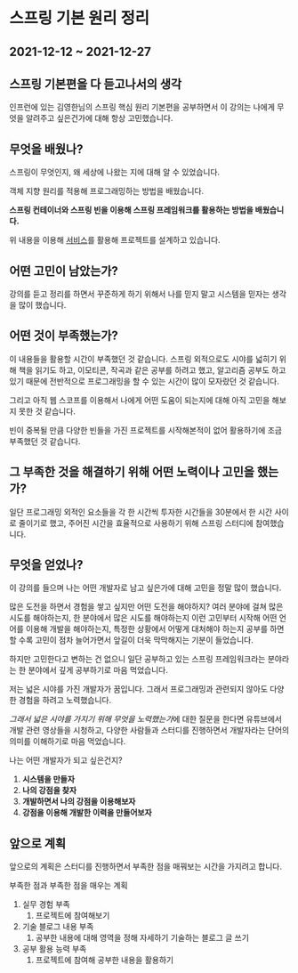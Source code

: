 # 스프링 기본 원리 정리

## 2021-12-12 ~ 2021-12-27

## 스프링 기본편을 다 듣고나서의 생각

인프런에 있는 김영한님의 스프링 핵심 원리 기본편을 공부하면서 이 강의는 나에게 무엇을 알려주고 싶은건가에 대해 항상 고민했습니다. 

## 무엇을 배웠나?

스프링이 무엇인지, 왜 세상에 나왔는 지에 대해 알 수 있었습니다.

객체 지향 원리를 적용해 프로그래밍하는 방법을 배웠습니다.

**스프링 컨테이너와 스프링 빈을 이용해 스프링 프레임워크를 활용하는 방법을 배웠습니다.**

위 내용을 이용해 [서비스](https://github.com/Imaspear/GiveMyHeartToEveryonePageServer)를 활용해 프로젝트를 설계하고 있습니다.

## 어떤 고민이 남았는가?

강의를 듣고 정리를 하면서 꾸준하게 하기 위해서 나를 믿지 말고 시스템을 믿자는 생각을 많이 했습니다.

## 어떤 것이 부족했는가?

이 내용들을 활용할 시간이 부족했던 것 같습니다. 스프링 외적으로도 시야를 넓히기 위해 책을 읽기도 하고, 이모티콘, 작곡과 같은 공부를 하려고 했고, 알고리즘 공부도 하고 있기 때문에 전반적으로 프로그래밍을 할 수 있는 시간이 많이 모자랐던 것 같습니다.

그리고 아직 웹 스코프를 이용해서 나에게 어떤 도움이 되는지에 대해 아직 고민을 해보지 못한 것 같습니다.

빈이 중복될 만큼 다양한 빈들을 가진 프로젝트를 시작해본적이 없어 활용하기에 조금 부족했던 것 같습니다.


## 그 부족한 것을 해결하기 위해 어떤 노력이나 고민을 했는가?

일단 프로그래밍 외적인 요소들을 각 한 시간씩 투자한 시간들을 30분에서 한 시간 사이로 줄이기로 했고, 주어진 시간을 효율적으로 사용하기 위해 스프링 스터디에 참여했습니다.

## 무엇을 얻었나?

이 강의를 들으며 나는 어떤 개발자로 남고 싶은가에 대해 고민을 정말 많이 했습니다.

많은 도전을 하면서 경험을 쌓고 싶지만 어떤 도전을 해야하지? 여러 분야에 걸쳐 많은 시도를 해야하는지, 한 분야에서 많은 시도를 해야하는지 이런 고민부터 시작해 어떤 언어를 이용해 개발을 해야하는지, 특정한 상황에서 어떻게 대처해야 하는지 공부를 하면 할 수록 고민이 점차 늘어가면서 앞길이 더욱 막막해지는 기분이 들었습니다.

하지만 고민한다고 변하는 건 없으니 일단 공부하고 있는 스프링 프레임워크라는 분야라는 한 분야에서 깊게 공부하기로 마음 먹었습니다.


저는 넓은 시야를 가진 개발자가 꿈입니다.
그래서 프로그래밍과 관련되지 않아도 다양한 경험을 하려고 노력했습니다.

*그래서 넓은 시야를 가지기 위해 무엇을 노력했는가*에 대한 질문을 한다면 유튜브에서 개발 관련 영상들을 시청하고, 다양한 사람들과 스터디를 진행하면서 개발자라는 단어의 의미를 이해하기로 마음 먹었습니다.

나는 어떤 개발자가 되고 싶은건지?

1. **시스템을 만들자**
2. **나의 강점을 찾자**
3. **개발하면서 나의 강점을 이용해보자**
4. **강점을 이용해 개발한 이력을 만들어보자**


## 앞으로 계획
앞으로의 계획은 스터디를 진행하면서 부족한 점을 매꿔보는 시간을 가지려고 합니다.

부족한 점과 부족한 점을 매우는 계획

1. 실무 경험 부족
    1. 프로젝트에 참여해보기
2. 기술 블로그 내용 부족
    1. 공부한 내용에 대해 영역을 정해 자세하기 기술하는 블로그 글 쓰기
3. 공부 활용 능력 부족
    1. 프로젝트에 참여해 공부한 내용을 활용하기

